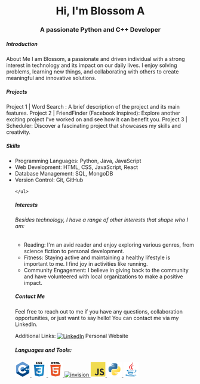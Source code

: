 <h1 align="center">Hi, I'm Blossom A</h1>
<h3 align="center">A passionate Python and C++ Developer</h3>

<h5>Introduction</h5>
<p>
About Me
I am Blossom, a passionate and driven individual with a strong interest in technology and its impact on our daily lives. I enjoy solving problems, learning new things, and collaborating with others to create meaningful and innovative solutions.
</p>

<h5>Projects</h5>
<p>
Project 1 | Word Search : A brief description of the project and its main features.
Project 2 | FriendFinder (Facebook Inspired): Explore another exciting project I've worked on and see how it can benefit you.
Project 3 | Scheduler: Discover a fascinating project that showcases my skills and creativity.
</p>

<h5> Skills </h5>
<p>
  <ul>
<li>Programming Languages: Python, Java, JavaScript</li>
<li>Web Development: HTML, CSS, JavaScript, React</li>
<li>Database Management: SQL, MongoDB</li>
<li>Version Control: Git, GitHub</li>
    
    </ul>

<h5>Interests</h5>
<h6>Besides technology, I have a range of other interests that shape who I am:</h6>
<ul>
<li>Reading: I'm an avid reader and enjoy exploring various genres, from science fiction to personal development.</li>
<li>Fitness: Staying active and maintaining a healthy lifestyle is important to me. I find joy in activities like running.</li>
<li>Community Engagement: I believe in giving back to the community and have volunteered with local organizations to make a positive impact.</li>
</ul>
  
<h5>Contact Me</h5>
<p>Feel free to reach out to me if you have any questions, collaboration opportunities, or just want to say hello! You can contact me via my LinkedIn.</p>

<p>
Additional Links:
<a href="https://linkedin.com/in/blossom-ea" target="blank"><img align="center" src="https://raw.githubusercontent.com/rahuldkjain/github-profile-readme-generator/master/src/images/icons/Social/linked-in-alt.svg" alt="LinkedIn" height="30" width="40" /></a>
Personal Website</p>

<h5 align="left">Languages and Tools:</h5>
<p align="left"> <a href="https://www.w3schools.com/cpp/" target="_blank" rel="noreferrer"> <img src="https://raw.githubusercontent.com/devicons/devicon/master/icons/cplusplus/cplusplus-original.svg" alt="cplusplus" width="40" height="40"/> </a> <a href="https://www.w3schools.com/css/" target="_blank" rel="noreferrer"> <img src="https://raw.githubusercontent.com/devicons/devicon/master/icons/css3/css3-original-wordmark.svg" alt="css3" width="40" height="40"/> </a> <a href="https://www.w3.org/html/" target="_blank" rel="noreferrer"> <img src="https://raw.githubusercontent.com/devicons/devicon/master/icons/html5/html5-original-wordmark.svg" alt="html5" width="40" height="40"/> </a> <a href="https://www.invisionapp.com/" target="_blank" rel="noreferrer"> <img src="https://www.vectorlogo.zone/logos/invisionapp/invisionapp-icon.svg" alt="invision" width="40" height="40"/> </a> <a href="https://developer.mozilla.org/en-US/docs/Web/JavaScript" target="_blank" rel="noreferrer"> <img src="https://raw.githubusercontent.com/devicons/devicon/master/icons/javascript/javascript-original.svg" alt="javascript" width="40" height="40"/> </a> <a href="https://www.python.org" target="_blank" rel="noreferrer"> <img src="https://raw.githubusercontent.com/devicons/devicon/master/icons/python/python-original.svg" alt="python" width="40" height="40"/> </a><a href="https://www.java.com" target="_blank" rel="noreferrer"> <img src="https://raw.githubusercontent.com/devicons/devicon/master/icons/java/java-original.svg" alt="java" width="40" height="40"/> </a> <a href="https://developer.mozilla.org/en-US/docs/Web/JavaScript" target="_blank" rel="noreferrer"></
</p>
